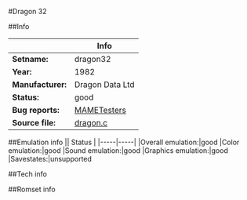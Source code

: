 #Dragon 32

##Info

||Info|
|-----|-----|
|**Setname:**|dragon32
|**Year:**|1982
|**Manufacturer:**|Dragon Data Ltd
|**Status:**|good
|**Bug reports:**|[MAMETesters](http://mametesters.org/view_all_set.php?type=1&temporary=y&search=dragon.c)
|**Source file:**|[dragon.c](https://github.com/mamedev/mame/blob/master/src/mess/drivers/dragon.c)

##Emulation info
|| Status |
|-----|-----|
|Overall emulation:|good
|Color emulation:|good
|Sound emulation:|good
|Graphics emulation:|good
|Savestates:|unsupported

##Tech info

##Romset info

<!--- START OF EDITED COMMENT DO NOT TOUCH TEXT ABOVE-->
